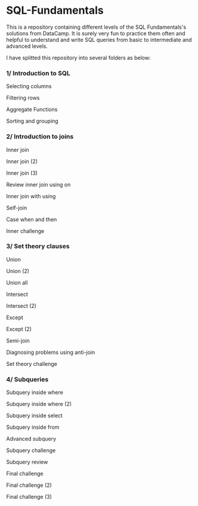 # SQL-Fundamentals

This is a repository containing different levels of the SQL Fundamentals's solutions from DataCamp. 
It is surely very fun to practice them often and helpful to understand and write SQL queries from basic to intermediate and advanced levels.

I have splitted this repository into several folders as below:

### 1/ Introduction to SQL

Selecting columns

Filtering rows

Aggregate Functions

Sorting and grouping


### 2/ Introduction to joins

Inner join

Inner join (2)

Inner join (3)

Review inner join using on

Inner join with using

Self-join

Case when and then

Inner challenge

### 3/ Set theory clauses


Union

Union (2)

Union all

Intersect

Intersect (2)

Except

Except (2)

Semi-join

Diagnosing problems using anti-join

Set theory challenge


### 4/ Subqueries

Subquery inside where

Subquery inside where (2)

Subquery inside select

Subquery inside from

Advanced subquery

Subquery challenge

Subquery review

Final challenge

Final challenge (2)

Final challenge (3)

